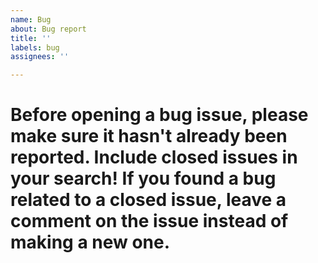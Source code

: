```yaml
---
name: Bug
about: Bug report
title: ''
labels: bug
assignees: ''

---
```


# Before opening a bug issue, please make sure it hasn't already been reported. Include closed issues in your search! If you found a bug related to a closed issue, leave a comment on the issue instead of making a new one.
